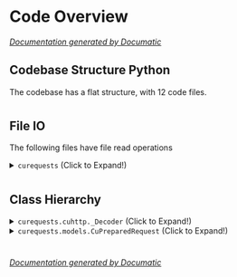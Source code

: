 # Code Overview

[_Documentation generated by Documatic_](https://www.documatic.com)

<!---Documatic-section-Codebase Structure Python-start--->
## Codebase Structure Python

The codebase has a flat structure, with 12 code files.

# #
<!---Documatic-section-Codebase Structure Python-end--->

<!---Documatic-section-File IO-start--->
## File IO

<!---Documatic-block-file_io-start--->
The following files have file read operations

<!---Documatic-block-curequests-start--->
<details>
	<summary><code>curequests</code> (Click to Expand!)</summary>

* curequests.models
</details>
<!---Documatic-block-curequests-end--->
<!---Documatic-block-file_io-end--->

# #
<!---Documatic-section-File IO-end--->

<!---Documatic-section-Class Hierarchy-start--->
## Class Hierarchy

<!---Documatic-block-curequests.cuhttp._Decoder-start--->
<details>
	<summary><code>curequests.cuhttp._Decoder</code> (Click to Expand!)</summary>

* curequests.cuhttp.DeflateDecoder
* curequests.cuhttp.GzipDecoder
</details>
<!---Documatic-block-curequests.cuhttp._Decoder-end--->

<!---Documatic-block-curequests.models.CuPreparedRequest-start--->
<details>
	<summary><code>curequests.models.CuPreparedRequest</code> (Click to Expand!)</summary>

* curequests.models.CuPreparedRequest
* curequests.models.CuRequest
</details>
<!---Documatic-block-curequests.models.CuPreparedRequest-end--->

# #
<!---Documatic-section-Class Hierarchy-end--->

[_Documentation generated by Documatic_](https://www.documatic.com)